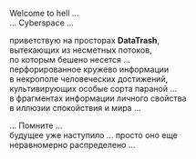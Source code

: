 <!-- --- -->
<!-- layout: page -->
<!-- title: Intro -->
<!-- permalink: /intro/ -->
<!-- --- -->

Welcome to hell ... <br>
... Cyberspace ...<br>

приветствую на просторах **DataTrash**, <br>
вытекающих из несметных потоков, <br>
по которым бешено несется ... <br>
перфорированное кружево информации <br>
в некрополе человеческих достижений, <br>
культивирующих особые сорта параной ... <br>
в фрагментах информации личного свойства <br>
в иллюзии спокойствия и мира ... <br>

... Помните ... <br>
будущее уже наступило ... просто оно еще <br>
неравномерно распределено ... <br>
